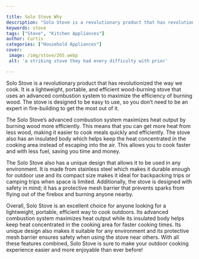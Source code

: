 ```yaml
---

title: Solo Stove Why
description: "Solo Stove is a revolutionary product that has revolutionized the way we cook. It is a lightweight, portable, and efficient wood-b...take a moment to check it out "
keywords: stove
tags: ["Stove", "Kitchen Appliances"]
author: Curtis
categories: ["Household Appliances"]
cover: 
 image: /img/stove/265.webp
 alt: 'a striking stove they had every difficulty with prior'

---
```


Solo Stove is a revolutionary product that has revolutionized the way we cook. It is a lightweight, portable, and efficient wood-burning stove that uses an advanced combustion system to maximize the efficiency of burning wood. The stove is designed to be easy to use, so you don’t need to be an expert in fire-building to get the most out of it.

The Solo Stove’s advanced combustion system maximizes heat output by burning wood more efficiently. This means that you can get more heat from less wood, making it easier to cook meals quickly and efficiently. The stove also has an insulated body which helps keep the heat concentrated in the cooking area instead of escaping into the air. This allows you to cook faster and with less fuel, saving you time and money.

The Solo Stove also has a unique design that allows it to be used in any environment. It is made from stainless steel which makes it durable enough for outdoor use and its compact size makes it ideal for backpacking trips or camping trips when space is limited. Additionally, the stove is designed with safety in mind; it has a protective mesh barrier that prevents sparks from flying out of the firebox and burning anyone nearby.

Overall, Solo Stove is an excellent choice for anyone looking for a lightweight, portable, efficient way to cook outdoors. Its advanced combustion system maximizes heat output while its insulated body helps keep heat concentrated in the cooking area for faster cooking times. Its unique design also makes it suitable for any environment and its protective mesh barrier ensures safety when using the stove near others. With all these features combined, Solo Stove is sure to make your outdoor cooking experience easier and more enjoyable than ever before!
